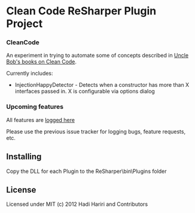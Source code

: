 # Clean Code ReSharper Plugin Project

### CleanCode

An experiment in trying to automate some of concepts described in [Uncle Bob's books on Clean Code](http://www.amazon.com/Clean-Code-Handbook-Software-Craftsmanship/dp/0132350882). 

Currently includes: 

* InjectionHappyDetector - Detects when a constructor has more than X interfaces passed in. X is configurable via options dialog

### Upcoming features

All features are [logged here](http://youtrack.codebetter.com/issues/cc)

Please use the previous issue tracker for logging bugs, feature requests, etc.
## Installing

Copy the DLL for each Plugin to the ReSharper\bin\Plugins folder

## License

Licensed under MIT (c) 2012  Hadi Hariri and Contributors

